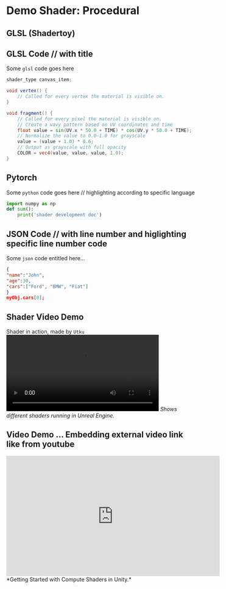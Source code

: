 # Demo Shader: Procedural

## GLSL (Shadertoy)

## GLSL Code  // with title
Some `glsl` code goes here
```glsl title="pixelShader.glsl"
shader_type canvas_item;

void vertex() {
    // Called for every vertex the material is visible on.
}

void fragment() {
    // Called for every pixel the material is visible on.
    // Create a wavy pattern based on UV coordinates and time
    float value = sin(UV.x * 50.0 + TIME) * cos(UV.y * 50.0 + TIME);
    // Normalize the value to 0.0–1.0 for grayscale
    value = (value + 1.0) * 0.6;
    // Output as grayscale with full opacity
    COLOR = vec4(value, value, value, 1.0);
} 
```


## Pytorch  
Some `python` code goes here  // highlighting according to  specific language
``` py
import numpy as np
def sum():
    print('shader development doc')

```

## JSON Code   // with line number and higlighting specific line number code
Some `json` code entitled here...
```json linenums='1' hl_lines='2 3'
{
"name":"John",
"age":30,
"cars":["Ford", "BMW", "Fiat"]
}
myObj.cars[0];
```

## Shader Video Demo
Shader in action, made by `Utku` 
<video controls width="400">
    <source src="../static/videos/shaderexamplevideo.mp4" type="video/mp4">
    Your browser does not support the video tag.
</video>
*Shows different shaders running in Unreal Engine.*

## Video Demo ... Embedding external video link like from youtube
<iframe width="560" height="315" src="https://www.youtube.com/embed/BrZ4pWwkpto?si=hCWamP_iBE9a_Amq" title="YouTube video player" frameborder="0" allow="accelerometer; autoplay; clipboard-write; encrypted-media; gyroscope; picture-in-picture; web-share" referrerpolicy="strict-origin-when-cross-origin" allowfullscreen></iframe>
*Getting Started with Compute Shaders in Unity.*